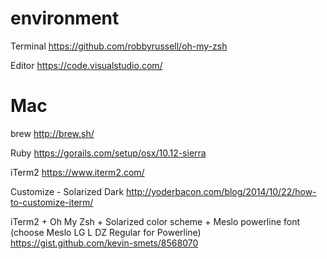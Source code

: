 # environment


Terminal
https://github.com/robbyrussell/oh-my-zsh

Editor
https://code.visualstudio.com/


# Mac
brew
http://brew.sh/

Ruby
https://gorails.com/setup/osx/10.12-sierra

iTerm2
https://www.iterm2.com/

Customize - Solarized Dark
http://yoderbacon.com/blog/2014/10/22/how-to-customize-iterm/

iTerm2 + Oh My Zsh + Solarized color scheme + Meslo powerline font (choose Meslo LG L DZ Regular for Powerline)
https://gist.github.com/kevin-smets/8568070
